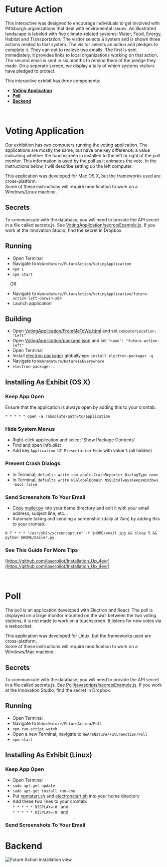 # <a name="natureiseverywhere"></a>Future Action

This interactive was designed to encourage individuals to get involved with Pittsburgh organizations that deal with enviromental issues. An illustrated landscape is labeled with five climate-related systems: Water, Food, Energy, Habitat and Transportation. The visitor selects a system and is shown three actions related to that system. The visitor selects an action and pledges to complete it. They can opt to recieve two emails: The first is sent immediately, it provides links to local organizations working on that action. The second email is sent in six months to remind them of the pledge they made. On a seperate screen, we display a tally of which systems visitors have pledged to protect.

This interactive exhibit has three components: 
* [**Voting Application**](#voting)
* [**Poll**](#poll)
* [**Backend**](#backend)

<br/>

# <a name="voting"></a>Voting Application

Our exhibition has two computers running the voting application. The applications are mostly the same, but have one key difference: a value indicating whether the touchscreen in installed to the left or right of the poll monitor. This information is used by the poll as it animates the vote. In the instructions below, I will describe setting up the left computer.

This application was developed for Mac OS X, but the frameworks used are cross-platform. <br/>
Some of these instructions will require modification to work on a Windows/Linux machine.

## Secrets
To communicate with the database, you will need to provide the API secret in a file called secrets.js. See [VotingApplication/secretsExample.js](https://github.com/CMP-Studio/WeAreNature/blob/master/FutureAction/VotingApplication/secretsExample.js). If you work at the Innovation Studio, find the secret in Dropbox. 

## Running
* Open Terminal
* Navigate to ```WeAreNature/FutureAction/VotingApplication```
* ```npm i```
* ```npm start```

&nbsp;&nbsp;&nbsp;&nbsp;OR

* Navigate to ```WeAreNature/FutureAction/VotingApplication/future-action-left-darwin-x64```
* Launch application

## Building
* Open [VotingApplication/FromMeToWe.html](https://github.com/CMP-Studio/WeAreNature/blob/master/FutureAction/VotingApplication/FromMeToWe.html) and set ```computerLocation: "Left"```
* Open [VotingApplication/package.json](https://github.com/CMP-Studio/WeAreNature/blob/master/FutureAction/VotingApplication/package.json) and set ```"name": "future-action-left"```
* Open Terminal
* Install [electron packager](https://github.com/electron-userland/electron-packager) globally ```npm install electron-packager -g```
* Navigate to ```WeAreNature/NatureIsEverywhere```
* ```electron-packager .```

## Installing As Exhibit (OS X)

### <a name="keepappopen"></a>Keep App Open

Ensure that the application is always open by adding this to your crontab:

```* * * * * open -a /absolute/path/to/application```

### Hide System Menus
* Right-click application and select 'Show Package Contents'
* Find and open Info.plist
* Add key ```Application UI Presentation Mode``` with value ```3``` (all hidden)

### Prevent Crash Dialogs
* In Terminal, ```defaults write com.apple.CrashReporter DialogType none```
* In Terminal, ```defaults write NSGlobalDomain NSQuitAlwaysKeepsWindows -bool false```


### <a name="dailyemail"></a>Send Screenshots To Your Email

* Copy [mailer.py](https://github.com/CMP-Studio/WeAreNature/blob/master/_HelpfulThings/mailer.py) into your home directory and edit it with your email address, subject line, etc... 
* Automate taking and sending a screenshot (daily at 7am) by adding this to your crontab:

```0 7 * * * "/usr/sbin/screencapture" -f $HOME/email.jpg && sleep 5 && python $HOME/mailer.py```


### See This Guide For More Tips
[https://github.com/laserpilot/Installation_Up_4evr](https://github.com/laserpilot/Installation_Up_4evr)

<br/>

# <a name="poll"></a>Poll

The poll is an application developed with Electron and React. The poll is displayed on a large monitor mounted on the wall between the two voting stations, it is not made to work on a touchscreen. It listens for new votes via a websocket.

This application was developed for Linux, but the frameworks used are cross-platform. <br/>
Some of these instructions will require modification to work on a Windows/Mac machine.

## Secrets
To communicate with the database, you will need to provide the API secret in a file called secrets.js. See [Poll/javascripts/secretsExample.js](https://github.com/CMP-Studio/WeAreNature/blob/master/FutureAction/Poll/javascripts/secretsExample.js). If you work at the Innovation Studio, find the secret in Dropbox. 

## Running
* Open Terminal
* Navigate to ```WeAreNature/FutureAction/Poll```
* ```npm run-script watch```
* Open a new Terminal, navigate to ```WeAreNature/FutureAction/Poll```
* ```npm start```

## Installing As Exhibit (Linux)

### <a name="keepappopen"></a>Keep App Open

* Open Terminal
* ```sudo apt-get update```
* ```sudo apt-get install run-one```
* Put [npmstart.sh]() and [electronstart.sh]() into your home directory
* Add these two lines to your crontab: <br/>
```* * * * * DISPLAY=:0 ``` and <br/>
```* * * * * DISPLAY=:0 ``` and <br/>

### <a name="dailyemail"></a>Send Screenshots To Your Email



# <a name="backend"></a>Backend


![Future Action installation view](https://github.com/CMP-Studio/WeAreNature/blob/master/_Images/FutureAction_Wide.jpg)


